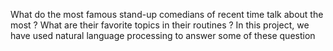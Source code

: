 What do the most famous stand-up comedians of recent time talk about the most ? What are their favorite topics in their routines ? In this project, we have used natural language processing to answer some of these question
